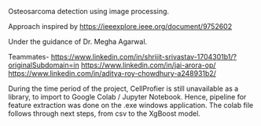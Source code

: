 Osteosarcoma detection using image processing. 

Approach inspired by 
https://ieeexplore.ieee.org/document/9752602

Under the guidance of Dr. Megha Agarwal. 

Teammates- 
https://www.linkedin.com/in/shrijit-srivastav-1704301b1/?originalSubdomain=in
https://www.linkedin.com/in/jai-arora-op/
https://www.linkedin.com/in/aditya-roy-chowdhury-a248931b2/

During the time period of the project, CellProfier is still unavailable as a library, to import to Google Colab / Jupyter Notebook. 
Hence, pipeline for feature extraction was done on the .exe windows application. The colab file follows through next steps, from csv to the XgBoost model. 